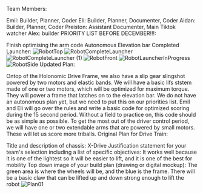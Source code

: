 Team Members:

Emil: Builder, Planner, Coder
Eli: Builder, Planner, Documenter, Coder
Aidan: Builder, Planner, Coder
Preiston: Assistant Documenter, Main Tiktok watcher
Alex: builder
PRIORITY LIST BEFORE DECEMBER!!!:

Finish optimising the arm code
Autonomous
Elevation bar
Completed Launcher:
![RobotTop](https://github.com/Alexfrog123/robotics-skyline/assets/97992059/2730c467-41a7-44a7-80f2-e8448dbcbf5c)
![RobotCompleteLauncher](https://github.com/Alexfrog123/robotics-skyline/assets/97992059/621c88de-d10a-43c7-91d0-4f1ffdae5c47)
![RobotCompleteLauncher (1)](https://github.com/Alexfrog123/robotics-skyline/assets/97992059/5dcc88c1-58a3-469a-b960-8d760e104b72)
![RobotFront](https://github.com/Alexfrog123/robotics-skyline/assets/97992059/80b84391-5c9e-4037-b08c-e8776586da8d)
![RobotLauncherInProgress](https://github.com/Alexfrog123/robotics-skyline/assets/97992059/3dba300a-0a13-4def-a872-176b859807a9)
![RobotSide](https://github.com/Alexfrog123/robotics-skyline/assets/97992059/86dd2bb2-bd3a-457d-bcfa-cd5cd491a40b)
Updated Plan:

Ontop of the Holonomic Drive Frame, we also have a slip gear slingshot powered by two motors and elastic bands.
We will have a basic lifs ststem made of one or two motors, which will be optimized for maximum torque. They will power a frame that latches on to the elevation bar.
We do not have an autonomous plan yet, but we need to put this on our priorities list. Emil and Eli will go over the rules and write a basic code for optimized scoring during the 15 second period. Without a field to practice on, this code should be as simple as possible.
To get the most out of the driver control period, we will have one or two extendable arms that are powered by small motors. These will let us score more triballs.
Original Plan for Drive Train:

Title and description of chassis: X-Drive
Justification statement for your team's selection including a list of specific objectives: It works well because it is one of the lightest so it will be easier to lift, and it is one of the best for mobility
Top down image of your build plan (drawing or digital mockup): The green area is where the wheels will be, and the blue is the frame. There will be a basic claw that can be lifted up and down strong enough to lift the robot
![Plan01](https://github.com/Alexfrog123/robotics-skyline/assets/97992059/9e2ac3da-5f5b-45e8-a327-4288cab4390c)
